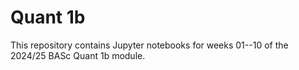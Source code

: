 # Quant 1b

This repository contains Jupyter notebooks for weeks 01--10 of the
2024/25 BASc Quant 1b module.